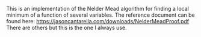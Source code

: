 This is an implementation of the Nelder Mead algorithm for finding a local minimum of a function of several variables.
The reference document can be found here:  https://jasoncantarella.com/downloads/NelderMeadProof.pdf
There are others but this is the one I always use.
